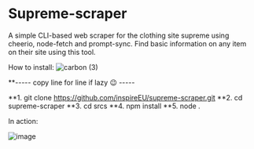 # Supreme-scraper
A simple CLI-based web scraper for the clothing site supreme using cheerio, node-fetch and prompt-sync. Find basic information on any item on their site using this tool.

How to install:
![carbon (3)](https://user-images.githubusercontent.com/66625166/126554577-b2ec2500-753e-4251-a94a-c9a68e6babe5.png)

**----- copy line for line if lazy 😉 -----

**1. git clone https://github.com/inspireEU/supreme-scraper.git
**2. cd supreme-scraper
**3. cd srcs
**4. npm install
**5. node .



In action:

![image](https://user-images.githubusercontent.com/66625166/126553978-40b74cef-865c-463d-8330-521335c5f4e1.png)




